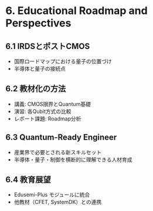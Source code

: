 # 6. Educational Roadmap and Perspectives

## 6.1 IRDSとポストCMOS
- 国際ロードマップにおける量子の位置づけ
- 半導体と量子の接続点

## 6.2 教材化の方法
- 講義: CMOS限界とQuantum基礎
- 演習: 各Qubit方式の比較
- レポート課題: Roadmap分析

## 6.3 Quantum-Ready Engineer
- 産業界で必要とされる新スキルセット
- 半導体・量子・制御を横断的に理解できる人材育成

## 6.4 教育展望
- Edusemi-Plus モジュールに統合
- 他教材（CFET, SystemDK）との連携
